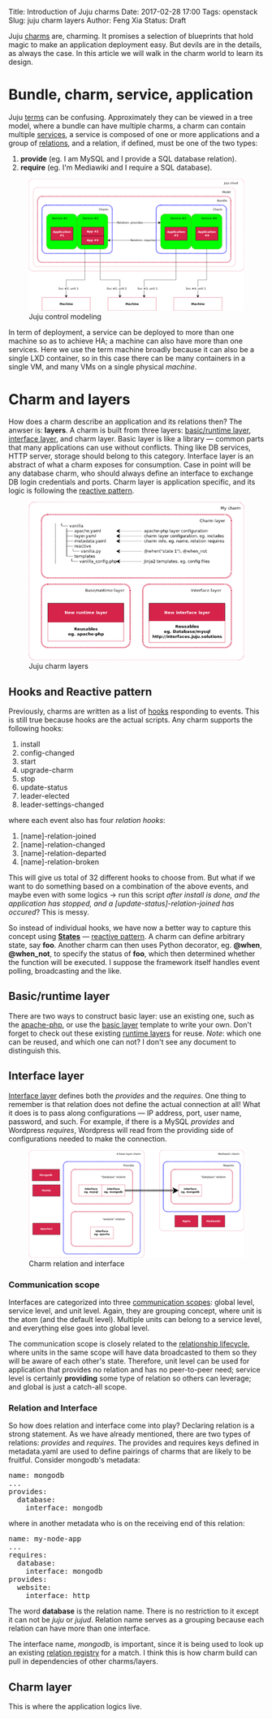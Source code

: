 Title: Introduction of Juju charms
Date: 2017-02-28 17:00
Tags: openstack
Slug: juju charm layers
Author: Feng Xia
Status: Draft

Juju [charms][1] are, charming. It promises a selection of blueprints
that hold magic to make an application deployment easy. But devils are
in the details, as always the case. In this article we will walk in
the charm world to learn its design. 

[1]: https://jujucharms.com/

# Bundle, charm, service, application

Juju [terms][2] can be confusing. Approximately they can be viewed in a
tree model, where a bundle can have multiple charms, a charm can
contain multiple [services][12], a service is composed of one or more
applications and a group of [relations][4], and 
a relation, if defined, must be one of the two types:

1. **provide** (eg. I am MySQL and I provide a SQL database relation).
2. **require** (eg. I'm Mediawiki and I require a SQL database).

<figure class="row">
<img class="img-responsive center-block"
src="/images/juju%20control%20modeling.png" />
<figcaption>Juju control modeling</figcaption>
</figure>


[2]: https://jujucharms.com/docs/stable/juju-concepts
[3]: https://jujucharms.com/docs/stable/charms
[4]: https://jujucharms.com/docs/1.24/charms-relations
[12]: https://jujucharms.com/docs/2.0/authors-subordinate-services

In term of deployment, a service can be deployed to more than one
machine so as to achieve HA; a machine can also have more than one
services. Here we use the term machine broadly because it can also be
a single LXD container, so in this case there can be many containers
in a single VM, and many VMs on a single physical _machine_.

# Charm and layers

How does a charm describe an application and its relations then? The
anwser is: **layers**. A charm is built from three layers:
[basic/runtime layer][5], [interface layer][6], and charm layer. Basic
layer is like a library &mdash; common parts that many applications
can use without conflicts. Thing like DB services, HTTP server,
storage should belong to this category. Interface layer is an abstract
of what a charm exposes for consumption. Case in point will be any
database charm, who should always define an interface to exchange DB
login credentials and ports. Charm layer is application specific, and
its logic is following the [reactive pattern][10].

[5]: https://jujucharms.com/docs/stable/developer-layers#base,-or-runtime,-layers
[6]: https://jujucharms.com/docs/stable/developer-layers-interfaces

<figure class="row">
    <img class="img-responsive center-block"
    src="/images/juju%20charm%20layers.png" />
    <figcaption>Juju charm layers</figcaption>
</figure>

## Hooks and Reactive pattern

Previously, charms are written as a list of [hooks][15] responding to
events. This is still true because hooks are the actual
scripts. Any charm supports the following hooks:

[15]: https://jujucharms.com/docs/2.0/reference-charm-hooks

1. install
2. config-changed
3. start
4. upgrade-charm
5. stop
6. update-status
7. leader-elected
8. leader-settings-changed

where each event also has four _relation hooks_:

1. [name]-relation-joined
2. [name]-relation-changed
3. [name]-relation-departed
4. [name]-relation-broken

This will give us total of 32 different hooks to choose from. But what
if we want to do something based on a combination of the above events,
and maybe even with some logics &rarr; run this script _after install
is done, and the application has stopped, and a
[update-status]-relation-joined has occured_? This is messy.

So instead of individual hooks, we have now a better way to capture
this concept using **[States][16]** &mdash; [reactive pattern][10].  A
charm can define arbitrary state, say **foo**. Another charm can then
uses Python decorator, eg. **@when**, **@when_not**, to specify the
status of **foo**, which then determined whether the function will be
executed. I suppose the framework itself handles event polling,
broadcasting and the like.

[10]: https://pythonhosted.org/charms.reactive/
[16]: https://jujucharms.com/docs/stable/developer-layers#states

## Basic/runtime layer

There are two ways to construct basic layer: use an existing one, such
as the [apache-php][7], or use the [basic layer][8] template to write
your own. Don't forget to check out these existing [runtime layers][9]
for reuse. _Note_: which one can be reused, and which one can not? I
don't see any document to distinguish this.

[7]: https://github.com/johnsca/apache-php
[8]: http://github.com/juju-solutions/layer-basic
[9]: https://github.com/juju-solutions

## Interface layer

[Interface layer][6] defines both the _provides_ and the _requires_.
One thing to remember is that relation does not define the actual
connection at all! What it does is to pass along configurations
&mdash; IP address, port, user name, password, and such. For example,
if there is a MySQL _provides_ and Wordpress _requires_, Wordpress
will read from the providing side of configurations needed to make the
connection.

<figure class="row">
<img class="img-responsive center-block"
src="/images/charm%20relation%20and%20interface.png" />
<figcaption>Charm relation and interface</figcaption>
</figure>

### Communication scope

Interfaces are categorized into three [communication scopes][11]:
global level, service level, and unit level. Again, they are grouping
concept, where unit is the atom (and the default level). Multiple
units can belong to a service level, and everything else goes into
global level. 

[11]: https://jujucharms.com/docs/stable/developer-layers-interfaces#communication-scopes

The communication scope is closely related to
the [relationship lifecycle][13], where units in the same scope will
have data broadcasted to them so they will be aware of each other's
state. Therefore, unit level can be used for application that provides
no relation and has no peer-to-peer need; service level is certainly
**providing** some type of relation so others can leverage; and global
is just a catch-all scope.

[13]: https://jujucharms.com/docs/2.0/authors-relations-in-depth

### Relation and Interface

So how does relation and interface come into play? Declaring relation
is a strong statement. As we have already mentioned, there are two
types of relations: _provides_ and _requires_. The provides and
requires keys defined in metadata.yaml are used to define pairings of
charms that are likely to be fruitful. Consider mongodb's metadata:

<pre class="brush:bash;">
name: mongodb
...
provides:
  database:
    interface: mongodb
</pre>

where in another metadata who is on the receiving end of this relation:

<pre class="brush:bash;">
name: my-node-app
...
requires:
  database:
    interface: mongodb
provides:
  website:
    interface: http
</pre>

[14]: https://jujucharms.com/docs/stable/authors-relations

The word **database** is the relation name. There is no restriction to
it except it can not be _juju_ or _jujud_. Relation name serves as a
grouping because each relation can have more than one interface.

The interface name, _mongodb_, is important, since it is being used to
look up an existing [relation registry][15] for a match. I think this
is how charm build can pull in dependencies of other charms/layers.

[15]: http://interfaces.juju.solutions/


## Charm layer

This is where the application logics live.
